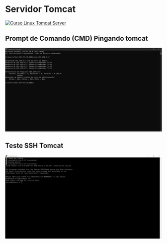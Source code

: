 # Servidor Tomcat
[![Curso Linux Tomcat Server](http://img.youtube.com/vi/fqR5SymRgLQ/0.jpg)](http://www.youtube.com/watch?v=fqR5SymRgLQ "Vídeo aula Introdução ao Servidor Tomcat ")
## Prompt de Comando (CMD) Pingando tomcat
![CMD Pingando tomcat](https://github.com/Carlos15157/Servidor-WEB/blob/master/Ping%20CMD%20tomcat.jpg)
## Teste SSH Tomcat
![SSH Tomcat](https://github.com/Carlos15157/Servidor-WEB/blob/master/Teste%20SSH%20tomcat.jpg)
